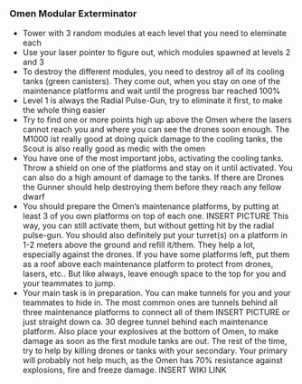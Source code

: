 <h3 id="omen">Omen Modular Exterminator</h3>

<Accordion>

- Tower with 3 random modules at each level that you need to eleminate each
- Use your laser pointer to figure out, which modules spawned at levels 2 and 3
- To destroy the different modules, you need to destroy all of its cooling tanks (green canisters). They come out, when you stay on one of the maintenance platforms and wait until the progress bar reached 100%
- Level 1 is always the Radial Pulse-Gun, try to eliminate it first, to make the whole thing easier
- <ClassHighlight name='scout'>Try to find one or more points high up above the Omen where the lasers cannot reach you and where you can see the drones soon enough. The M1000 ist really good at doing quick damage to the cooling tanks, the Scout is also really good as medic with the omen</ClassHighlight>
- <ClassHighlight name='gunner'>You have one of the most important jobs, activating the cooling tanks. Throw a shield on one of the platforms and stay on it until activated. You can also do a high amount of damage to the tanks. If there are Drones the Gunner should help destroying them before they reach any fellow dwarf</ClassHighlight>
- <ClassHighlight name='engineer'>You should prepare the Omen’s maintenance platforms, by putting at least 3 of you own platforms on top of each one. INSERT PICTURE This way, you can still activate them, but without getting hit by the radial pulse-gun. You should also definitely put your turret(s) on a platform in 1-2 meters above the ground and refill it/them. They help a lot, especially against the drones. If you have some platforms left, put them as a roof above each maintenance platform to protect from drones, lasers, etc.. But like always, leave enough space to the top for you and your teammates to jump.</ClassHighlight>
- <ClassHighlight name='driller'>Your main task is in preparation. You can make tunnels for you and your teammates to hide in. The most common ones are tunnels behind all three maintenance platforms to connect all of them INSERT PICTURE or just straight down ca. 30 degree tunnel behind each maintenance platform. Also place your explosives at the bottom of Omen, to make damage as soon as the first module tanks are out. The rest of the time, try to help by killing drones or tanks with your secondary. Your primary will probably not help much, as the Omen has 70% resistance against explosions, fire and freeze damage. INSERT WIKI LINK</ClassHighlight>

</Accordion>
